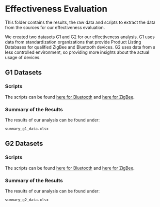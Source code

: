 # Effectiveness Evaluation
This folder contains the results, the raw data and scripts to extract the data from the sources for our effectiveness evaluation.

We created two datasets G1 and G2 for our effectiveness analysis. 
G1 uses data from standardization organizations that provide Product Listing Databases for qualified ZigBee and Bluetooth devices.
G2 uses data from a less controlled environment, so providing more insights about the actual usage of devices.



## G1 Datasets
### Scripts 
The scripts can be found [here for Bluetooth](./bluetooth-scraper/bluetooth-scrapper/README.md) and [here for ZigBee](./zigbee-scraper/zigbee-scrapper/README.md). 
### Summary of the Results
The results of our analysis can be found under:
```
summary_g1_data.xlsx
```


## G2 Datasets
### Scripts 
The scripts can be found [here for Bluetooth](./bluetooth-field-analysis/README.md) and [here for ZigBee](./zigbee-herdsmann-analysis/README.md). 
### Summary of the Results
The results of our analysis can be found under:
```
summary_g2_data.xlsx
```